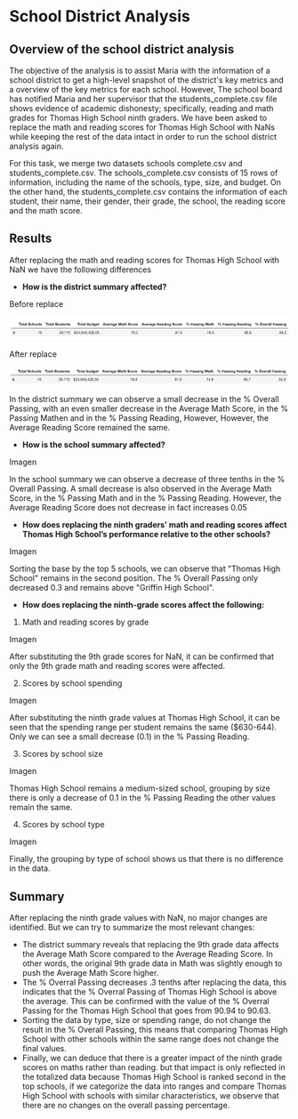 # School District Analysis

## Overview of the school district analysis

The objective of the analysis is to assist Maria with the information of a school district to get a high-level snapshot of the district's key metrics and a overview of the key metrics for each school. However, The school board has notified Maria and her supervisor that the students_complete.csv file shows evidence of academic dishonesty; specifically, reading and math grades for Thomas High School ninth graders. We have been asked to replace the math and reading scores for Thomas High School with NaNs while keeping the rest of the data intact in order to run the school district analysis again.

For this task, we merge two datasets schools complete.csv and students_complete.csv. The schools_complete.csv consists of 15 rows of information, including the name of the schools, type, size, and budget. On the other hand, the students_complete.csv contains the information of each student, their name, their gender, their grade, the school, the reading score and the math score.

## Results

After replacing the math and reading scores for Thomas High School with NaN we have the following differences

- **How is the district summary affected?**

Before replace

![](https://github.com/Jponce25/School_District_Analysis/blob/f5a9a1f7b70957c22de7e121d0a1fd5025c6663e/Resources/DSBe.png)

After replace

![](https://github.com/Jponce25/School_District_Analysis/blob/f5a9a1f7b70957c22de7e121d0a1fd5025c6663e/Resources/DSAf.png)

In the district summary we can observe a small decrease in the % Overall Passing, with an even smaller decrease in the Average Math Score, in the % Passing Mathen and in the % Passing Reading, However, However, the Average Reading Score remained the same.

- **How is the school summary affected?**

Imagen 

In the school summary we can observe a decrease of three tenths in the % Overall Passing. A small decrease is also observed in the Average Math Score, in the % Passing Math and in the % Passing Reading. However, the Average Reading Score does not decrease in fact increases 0.05

- **How does replacing the ninth graders’ math and reading scores affect Thomas High School’s performance relative to the other schools?**

Imagen

Sorting the base by the top 5 schools, we can observe that "Thomas High School" remains in the second position. The % Overall Passing only decreased 0.3 and remains above "Griffin High School".

- **How does replacing the ninth-grade scores affect the following:**

1) Math and reading scores by grade

Imagen

After substituting the 9th grade scores for NaN, it can be confirmed that only the 9th grade math and reading scores were affected.

2) Scores by school spending

Imagen

After substituting the ninth grade values ​​at Thomas High School, it can be seen that the spending range per student remains the same ($630-644). Only we can see a small decrease (0.1) in the % Passing Reading.

3) Scores by school size

Imagen

Thomas High School remains a medium-sized school, grouping by size there is only a decrease of 0.1 in the % Passing Reading the other values ​​remain the same.

4) Scores by school type

Imagen

Finally, the grouping by type of school shows us that there is no difference in the data.


## Summary

After replacing the ninth grade values ​​with NaN, no major changes are identified. But we can try to summarize the most relevant changes:

- The district summary reveals that replacing the 9th grade data affects the Average Math Score compared to the Average Reading Score. In other words, the original 9th grade data in Math was slightly enough to push the Average Math Score higher.
- The % Overral Passing decreases .3 tenths after replacing the data, this indicates that the % Overral Passing of Thomas High School is above the average. This can be confirmed with the value of the % Overral Passing for the Thomas High School that goes from 90.94 to 90.63.
- Sorting the data by type, size or spending range, do not change the result in the % Overall Passing, this means that comparing Thomas High School with other schools within the same range does not change the final values.
- Finally, we can deduce that there is a greater impact of the ninth grade scores on maths rather than reading. but that impact is only reflected in the totalized data because Thomas High School is ranked second in the top schools, if we categorize the data into ranges and compare Thomas High School with schools with similar characteristics, we observe that there are no changes on the overall passing percentage.
